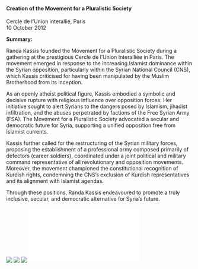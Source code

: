 <h4>Creation of the Movement for a Pluralistic Society</h4>

Cercle de l’Union interallié, Paris<br>
10 October 2012
	
<b>Summary:</b>	

Randa Kassis founded the Movement for a Pluralistic Society during a gathering at the prestigious Cercle de l’Union Interalliée in Paris. The movement emerged in response to the increasing Islamist dominance within the Syrian opposition, particularly within the Syrian National Council (CNS), which Kassis criticised for having been manipulated by the Muslim Brotherhood from its inception.

As an openly atheist political figure, Kassis embodied a symbolic and decisive rupture with religious influence over opposition forces. Her initiative sought to alert Syrians to the dangers posed by Islamism, jihadist infiltration, and the abuses perpetrated by factions of the Free Syrian Army (FSA). The Movement for a Pluralistic Society advocated a secular and democratic future for Syria, supporting a unified opposition free from Islamist currents.

Kassis further called for the restructuring of the Syrian military forces, proposing the establishment of a professional army composed primarily of defectors (career soldiers), coordinated under a joint political and military command representative of all revolutionary and opposition movements. Moreover, the movement championed the constitutional recognition of Kurdish rights, condemning the CNS’s exclusion of Kurdish representatives and its alignment with Islamist agendas.

Through these positions, Randa Kassis endeavoured to promote a truly inclusive, secular, and democratic alternative for Syria’s future.

![](149.jpeg)
![](150.jpeg)
![](151.jpeg)
![](152.pdf)
<p></p>
